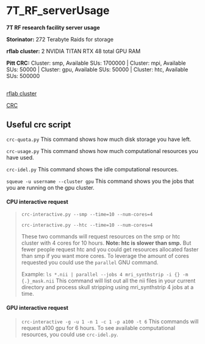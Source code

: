 # 7T_RF_serverUsage
**7T RF research facility server usage**


**Storinator:** 272 Terabyte Raids for storage

**rflab cluster:** 2 NVIDIA TITAN RTX 48 total GPU RAM

**Pitt CRC:**  Cluster: smp, Available SUs: 1700000 | Cluster: mpi, Available SUs: 50000 | Cluster: gpu, Available SUs: 50000 | Cluster: htc, Available SUs: 500000 


## 
[rflab cluster](https://github.com/jinghangli98/7T_RF_serverUsage/blob/main/obelix.md) 

[CRC](https://github.com/jinghangli98/7T_RF_serverUsage/blob/main/crc.md)

## Useful crc script
```crc-quota.py``` This command shows how much disk storage you have left.

```crc-usage.py``` This command shows how much computational resources you have used.

```crc-idel.py``` This command shows the idle computational resources. 

```squeue -u username --cluster gpu``` This command shows you the jobs that you are running on the gpu cluster. 

#### CPU interactive request
> ```crc-interactive.py --smp --time=10 --num-cores=4``` 
> 
> ```crc-interactive.py --htc --time=10 --num-cores=4```  
> 
> These two commands will request resources on the smp or htc cluster with 4 cores for 10 hours. **Note: htc is slower than smp.** But fewer people request htc and you could get resources allocated faster than smp if you want more cores.  To leverage the amount of cores requested you could use the ```parallel``` GNU command.
> 
> Example: ```ls *.nii | parallel --jobs 4 mri_synthstrip -i {} -m {.}_mask.nii``` This command will list out all the nii files in your current directory and process skull stripping using mri_synthstrip 4 jobs at a time. 

#### GPU interactive request
> ```crc-interactive -g -u 1 -n 1 -c 1 -p a100 -t 6``` This commands will request a100 gpu for 6 hours. To see available computational resources, you could use ```crc-idel.py```. 
